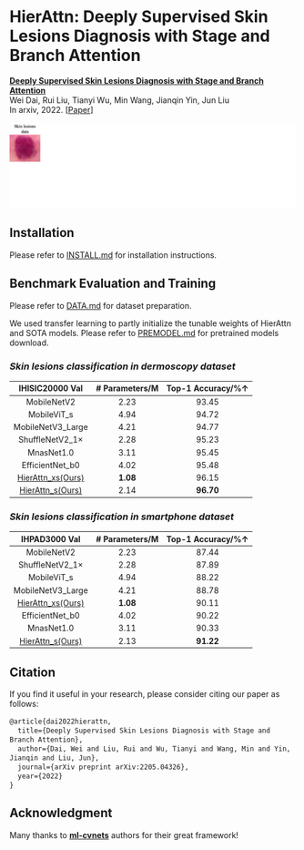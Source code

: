 # HierAttn: Deeply Supervised Skin Lesions Diagnosis with Stage and Branch Attention

[**Deeply Supervised Skin Lesions Diagnosis with Stage and Branch Attention**](https://arxiv.org/abs/2205.04326)  
Wei Dai, Rui Liu, Tianyi Wu, Min Wang, Jianqin Yin, Jun Liu        
In arxiv, 2022. [[Paper](https://arxiv.org/abs/2205.04326)]

<p align="left"> <img src=readme/Architecture.gif align="center" width="1080px">




## Installation

Please refer to [INSTALL.md](readme/INSTALL.md) for installation instructions.

## Benchmark Evaluation and Training

Please refer to [DATA.md](readme/DATA.md) for dataset preparation. 

We used transfer learning to partly initialize the tunable weights of HierAttn and SOTA models. Please refer to [PREMODEL.md](readme/PREMODEL.md) for pretrained models download.

### *Skin lesions classification in dermoscopy dataset*  

|                    IHISIC20000 Val                    | # Parameters/M | Top-1 Accuracy/%↑ |
| :---------------------------------------------------: | :------------: | :---------------: |
|                      MobileNetV2                      |      2.23      |       93.45       |
|                      MobileViT_s                      |      4.94      |       94.72       |
|                   MobileNetV3_Large                   |      4.21      |       94.77       |
|                    ShuffleNetV2_1×                    |      2.28      |       95.23       |
|                      MnasNet1.0                       |      3.11      |       95.45       |
|                    EfficientNet_b0                    |      4.02      |       95.48       |
| [HierAttn_xs(Ours)](https://arxiv.org/abs/2205.04326) |    **1.08**    |       96.15       |
| [HierAttn_s(Ours)](https://arxiv.org/abs/2205.04326)  |      2.14      |     **96.70**     |

### *Skin lesions classification in smartphone dataset*  

|                     IHPAD3000 Val                     | # Parameters/M | Top-1 Accuracy/%↑ |
| :---------------------------------------------------: | :------------: | :---------------: |
|                      MobileNetV2                      |      2.23      |       87.44       |
|                    ShuffleNetV2_1×                    |      2.28      |       87.89       |
|                      MobileViT_s                      |      4.94      |       88.22       |
|                   MobileNetV3_Large                   |      4.21      |       88.78       |
| [HierAttn_xs(Ours)](https://arxiv.org/abs/2205.04326) |    **1.08**    |       90.11       |
|                    EfficientNet_b0                    |      4.02      |       90.22       |
|                      MnasNet1.0                       |      3.11      |       90.33       |
| [HierAttn_s(Ours)](https://arxiv.org/abs/2205.04326)  |      2.13      |     **91.22**     |

## Citation

If you find it useful in your research, please consider citing our paper as follows:

    @article{dai2022hierattn,
      title={Deeply Supervised Skin Lesions Diagnosis with Stage and Branch Attention},
      author={Dai, Wei and Liu, Rui and Wu, Tianyi and Wang, Min and Yin, Jianqin and Liu, Jun},
      journal={arXiv preprint arXiv:2205.04326},
      year={2022}
    }

## Acknowledgment
Many thanks to **[ml-cvnets](https://github.com/apple/ml-cvnets)** authors for their great framework!
